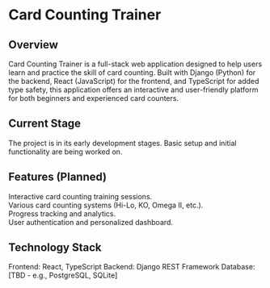 # Card Counting Trainer
## Overview
Card Counting Trainer is a full-stack web application designed to help users learn and practice the skill of card counting. Built with Django (Python) for the backend, React (JavaScript) for the frontend, and TypeScript for added type safety, this application offers an interactive and user-friendly platform for both beginners and experienced card counters.

## Current Stage
The project is in its early development stages. Basic setup and initial functionality are being worked on.

## Features (Planned)
Interactive card counting training sessions.  
Various card counting systems (Hi-Lo, KO, Omega II, etc.).  
Progress tracking and analytics.  
User authentication and personalized dashboard.

## Technology Stack
Frontend: React, TypeScript
Backend: Django REST Framework
Database: [TBD - e.g., PostgreSQL, SQLite]

